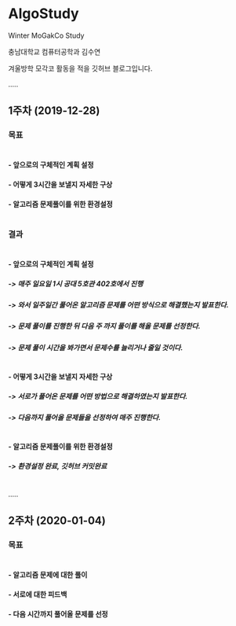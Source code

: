 # AlgoStudy
Winter MoGakCo Study

충남대학교 컴퓨터공학과 김수연

겨울방학 모각코 활동을 적을 깃허브 블로그입니다.

.....
## 1주차 (2019-12-28)
### 목표
#
#### - 앞으로의 구체적인 계획 설정
#### - 어떻게 3시간을 보낼지 자세한 구상
#### - 알고리즘 문제풀이를 위한 환경설정
#

### 결과
#
#### - 앞으로의 구체적인 계획 설정
#####  -> 매주 일요일 1시 공대 5호관 402호에서 진행
#####  -> 와서 일주일간 풀어온 알고리즘 문제를 어떤 방식으로 해결했는지 발표한다.
#####  -> 문제 풀이를 진행한 뒤 다음 주 까지 풀이를 해올 문제를 선정한다.
#####  -> 문제 풀이 시간을 봐가면서 문제수를 늘리거나 줄일 것이다.
# 
 
#### - 어떻게 3시간을 보낼지 자세한 구상
#####  -> 서로가 풀어온 문제를 어떤 방법으로 해결하였는지 발표한다.
#####  -> 다음까지 풀어올 문제들을 선정하여 매주 진행한다.
# 
 
#### - 알고리즘 문제풀이를 위한 환경설정
#####  -> 환경설정 완료, 깃허브 커밋완료
#
.....
## 2주차 (2020-01-04)
### 목표
#
#### - 알고리즘 문제에 대한 풀이
#### - 서로에 대한 피드백
#### - 다음 시간까지 풀어올 문제를 선정
#
